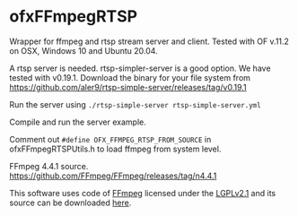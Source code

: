 # ofxFFmpegRTSP
Wrapper for ffmpeg and rtsp stream server and client. Tested with OF v.11.2 on OSX, Windows 10 and Ubuntu 20.04.

A rtsp server is needed. 
rtsp-simpler-server is a good option. We have tested with v0.19.1. Download the binary for your file system from
https://github.com/aler9/rtsp-simple-server/releases/tag/v0.19.1

Run the server using `./rtsp-simple-server rtsp-simple-server.yml`

Compile and run the server example. 

Comment out `#define OFX_FFMPEG_RTSP_FROM_SOURCE` in ofxFFmpegRTSPUtils.h to load ffmpeg from system level.

FFmpeg 4.4.1 source.
https://github.com/FFmpeg/FFmpeg/releases/tag/n4.4.1

This software uses code of <a href=http://ffmpeg.org>FFmpeg</a> licensed under the <a href=http://www.gnu.org/licenses/old-licenses/lgpl-2.1.html>LGPLv2.1</a> and its source can be downloaded <a href=link_to_your_sources>here</a>.

